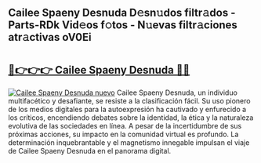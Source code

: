 ## Cailee Spaeny Desnuda D𝚎sn𝚞dos filtr𝚊dos - Parts-RDk Vid𝚎os f𝚘tos - N𝚞evas filtr𝚊ciones atr𝚊ctivas oV0Ei

# <h2><a href="http://mb74uh.tromn.icu/?c=Cailee+Spaeny+Desnuda">🔗👉👉👉 Cailee Spaeny Desnuda 🔗🔗</a></h2>

[![Cailee Spaeny Desnuda nuevo](https://i.imgur.com/pEAQMta.gif)](http://mb74uh.tromn.icu/?c=Cailee+Spaeny+Desnuda)
Cailee Spaeny Desnuda, un individuo multifacético y desafiante, se resiste a la clasificación fácil. Su uso pionero de los medios digitales para la autoexpresión ha cautivado y enfurecido a los críticos, encendiendo debates sobre la identidad, la ética y la naturaleza evolutiva de las sociedades en línea. A pesar de la incertidumbre de sus próximas acciones, su impacto en la comunidad virtual es profundo. La determinación inquebrantable y el magnetismo innegable impulsan el viaje de Cailee Spaeny Desnuda en el panorama digital.
